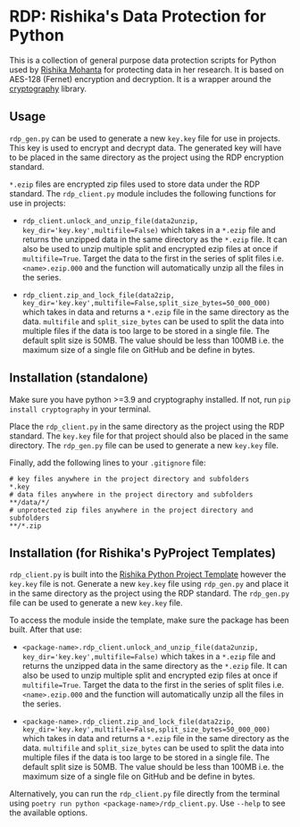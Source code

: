 # RDP: Rishika's Data Protection for Python

This is a collection of general purpose data protection scripts for Python used by [Rishika Mohanta](https://neurorishika.github.io) for protecting data in her research. It is based on AES-128 (Fernet) encryption and decryption. It is a wrapper around the [cryptography](https://cryptography.io/en/latest/) library.

## Usage

`rdp_gen.py` can be used to generate a new `key.key` file for use in projects. This key is used to encrypt and decrypt data. The generated key will have to be placed in the same directory as the project using the RDP encryption standard.

`*.ezip` files are encrypted zip files used to store data under the RDP standard. The `rdp_client.py` module includes the following functions for use in projects:

- `rdp_client.unlock_and_unzip_file(data2unzip, key_dir='key.key',multifile=False)` which takes in a `*.ezip` file and returns the unzipped data in the same directory as the `*.ezip` file. It can also be used to unzip multiple split and encrypted ezip files at once if `multifile=True`. Target the data to the first in the series of split files i.e. `<name>.ezip.000` and the function will automatically unzip all the files in the series.

- `rdp_client.zip_and_lock_file(data2zip, key_dir='key.key',multifile=False,split_size_bytes=50_000_000)` which takes in data and returns a `*.ezip` file in the same directory as the data. `multifile` and `split_size_bytes` can be used to split the data into multiple files if the data is too large to be stored in a single file. The default split size is 50MB. The value should be less than 100MB i.e. the maximum size of a single file on GitHub and be define in bytes.

## Installation (standalone)

Make sure you have python >=3.9 and cryptography installed. If not, run `pip install cryptography` in your terminal.

Place the `rdp_client.py` in the same directory as the project using the RDP standard. The `key.key` file for that project should also be placed in the same directory. The `rdp_gen.py` file can be used to generate a new `key.key` file.

Finally, add the following lines to your `.gitignore` file:

```
# key files anywhere in the project directory and subfolders
*.key
# data files anywhere in the project directory and subfolders
**/data/*/
# unprotected zip files anywhere in the project directory and subfolders
**/*.zip
```

## Installation (for Rishika's PyProject Templates)

`rdp_client.py` is built into the [Rishika Python Project Template]() however the `key.key` file is not. Generate a new `key.key` file using `rdp_gen.py` and place it in the same directory as the project using the RDP standard. The `rdp_gen.py` file can be used to generate a new `key.key` file.

To access the module inside the template, make sure the package has been built. After that
use:

- `<package-name>.rdp_client.unlock_and_unzip_file(data2unzip, key_dir='key.key',multifile=False)` which takes in a `*.ezip` file and returns the unzipped data in the same directory as the `*.ezip` file. It can also be used to unzip multiple split and encrypted ezip files at once if `multifile=True`. Target the data to the first in the series of split files i.e. `<name>.ezip.000` and the function will automatically unzip all the files in the series.

- `<package-name>.rdp_client.zip_and_lock_file(data2zip, key_dir='key.key',multifile=False,split_size_bytes=50_000_000)` which takes in data and returns a `*.ezip` file in the same directory as the data. `multifile` and `split_size_bytes` can be used to split the data into multiple files if the data is too large to be stored in a single file. The default split size is 50MB. The value should be less than 100MB i.e. the maximum size of a single file on GitHub and be define in bytes.


Alternatively, you can run the `rdp_client.py` file directly from the terminal using `poetry run python <package-name>/rdp_client.py`. Use `--help` to see the available options.
